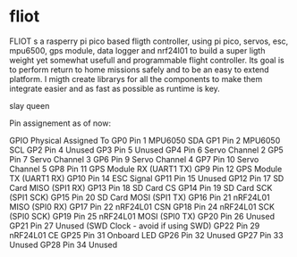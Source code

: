 # fliot
FLIOT s a rasperry pi pico based fligth controller, using pi pico, servos, esc, mpu6500, gps module, data logger and nrf24l01 to build a super ligth weight yet somewhat usefull and programmable flight controller. Its goal is to perform return to home missions safely and to be an easy to extend platform.
I migth create librarys for all the components to make them integrate easier and as fast as possible as runtime is key.

slay queen

Pin assignement as of now:

GPIO	Physical	Assigned To
GP0	    Pin 1	    MPU6050 SDA
GP1	    Pin 2	    MPU6050 SCL
GP2	    Pin 4	    Unused
GP3	    Pin 5	    Unused
GP4	    Pin 6	    Servo Channel 2
GP5	    Pin 7	    Servo Channel 3
GP6	    Pin 9	    Servo Channel 4
GP7	    Pin 10	    Servo Channel 5
GP8	    Pin 11	    GPS Module RX (UART1 TX)
GP9	    Pin 12	    GPS Module TX (UART1 RX)
GP10    Pin 14	    ESC Signal
GP11	Pin 15	    Unused
GP12	Pin 17	    SD Card MISO (SPI1 RX)
GP13	Pin 18	    SD Card CS
GP14	Pin 19	    SD Card SCK (SPI1 SCK)
GP15	Pin 20	    SD Card MOSI (SPI1 TX)
GP16	Pin 21	    nRF24L01 MISO (SPI0 RX)
GP17	Pin 22	    nRF24L01 CSN
GP18	Pin 24	    nRF24L01 SCK (SPI0 SCK)
GP19	Pin 25	    nRF24L01 MOSI (SPI0 TX)
GP20	Pin 26	    Unused
GP21	Pin 27	    Unused (SWD Clock - avoid if using SWD)
GP22	Pin 29	    nRF24L01 CE
GP25	Pin 31	    Onboard LED
GP26	Pin 32	    Unused
GP27	Pin 33	    Unused
GP28	Pin 34	    Unused

